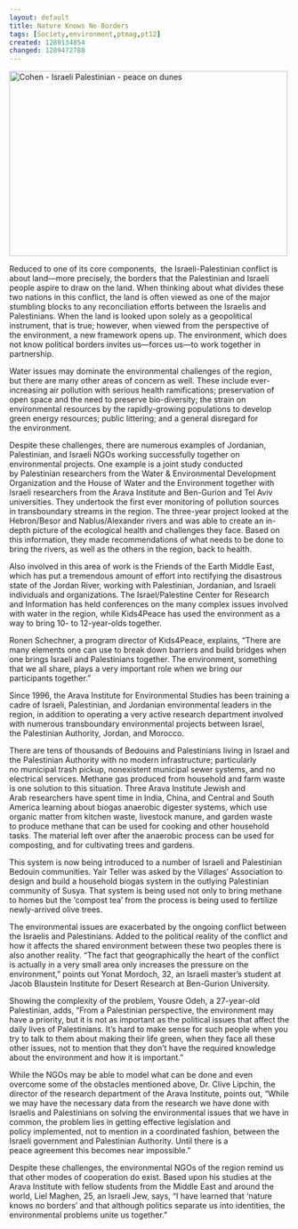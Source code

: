 ```yaml
---
layout: default
title: Nature Knows No Borders
tags: [Society,environment,ptmag,pt12]
created: 1289134854
changed: 1289472788
---
```

<p><a title="Cohen - Israeli Palestinian - peace on dunes by PresenTense Group, on Flickr" href="http://www.flickr.com/photos/presentensegroup/5119327032/"><img width="500" height="333" alt="Cohen - Israeli Palestinian - peace on dunes" src="http://farm5.static.flickr.com/4022/5119327032_2d0684b623.jpg" /></a></p>
<p>
<meta http-equiv="Content-Type" content="text/html; charset=UTF-8">
<meta http-equiv="Content-Style-Type" content="text/css">
<title></title>
<meta name="Generator" content="Cocoa HTML Writer">
<meta name="CocoaVersion" content="1038.32"> <style type="text/css">
p.p1 {margin: 0.0px 0.0px 0.0px 0.0px; font: 9.5px Times}
</style> Reduced to one of its core components,&nbsp;    the Israeli-Palestinian conflict is about&nbsp;land&mdash;more precisely, the borders&nbsp;that the Palestinian and Israeli people&nbsp;aspire to draw on the land. When thinking&nbsp;about what divides these two nations in this&nbsp;conflict, the land is often viewed as one of the&nbsp;major stumbling blocks to any reconciliation&nbsp;efforts between the Israelis and Palestinians.&nbsp;When the land is looked upon solely as a&nbsp;geopolitical instrument, that is true; however,&nbsp;when viewed from the perspective of the&nbsp;environment, a new framework opens up. The&nbsp;environment, which does not know political&nbsp;borders invites us&mdash;forces us&mdash;to work&nbsp;together in partnership.    </meta>
</meta>
</meta>
</meta>
</p>
<p>Water issues may dominate the&nbsp;environmental challenges of the region, but&nbsp;there are many other areas of concern as well.&nbsp;These include ever-increasing air pollution&nbsp;with serious health ramifications; preservation&nbsp;of open space and the need to preserve&nbsp;bio-diversity; the strain on environmental&nbsp;resources by the rapidly-growing populations&nbsp;to develop green energy resources; public&nbsp;littering; and a general disregard for the&nbsp;environment.</p>
<p>Despite these challenges, there are&nbsp;numerous examples of Jordanian, Palestinian,&nbsp;and Israeli NGOs working successfully&nbsp;together on environmental projects. One&nbsp;example is a joint study conducted by&nbsp;Palestinian researchers from the Water &amp;&nbsp;Environmental Development Organization&nbsp;and the House of Water and the Environment&nbsp;together with Israeli researchers from the&nbsp;Arava Institute and Ben-Gurion and Tel&nbsp;Aviv universities. They undertook the first ever&nbsp;monitoring of pollution sources in&nbsp;transboundary streams in the region. The&nbsp;three-year project looked at the Hebron/Besor&nbsp;and Nablus/Alexander rivers and was able to&nbsp;create an in-depth picture of the ecological&nbsp;health and challenges they face. Based on this&nbsp;information, they made recommendations of&nbsp;what needs to be done to bring the rivers, as&nbsp;well as the others in the region, back to health.</p>
<p>Also involved in this area of work is&nbsp;the Friends of the Earth Middle East, which&nbsp;has put a tremendous amount of effort into&nbsp;rectifying the disastrous state of the Jordan&nbsp;River, working with Palestinian, Jordanian,&nbsp;and Israeli individuals and organizations.&nbsp;The Israel/Palestine Center for Research and&nbsp;Information has held conferences on the&nbsp;many complex issues involved with water in&nbsp;the region, while Kids4Peace has used the&nbsp;environment as a way to bring 10- to 12-year-olds&nbsp;together.</p>
<p>Ronen Schechner, a program director&nbsp;of Kids4Peace, explains, &ldquo;There are many&nbsp;elements one can use to break down barriers&nbsp;and build bridges when one brings Israeli&nbsp;and Palestinians together. The environment,&nbsp;something that we all share, plays a very&nbsp;important role when we bring our participants&nbsp;together.&rdquo;</p>
<p>Since 1996, the Arava Institute for&nbsp;Environmental Studies&nbsp;has been training a cadre&nbsp;of Israeli, Palestinian, and&nbsp;Jordanian environmental&nbsp;leaders in the region, in&nbsp;addition to operating&nbsp;a very active research&nbsp;department involved with&nbsp;numerous transboundary&nbsp;environmental projects&nbsp;between Israel, the&nbsp;Palestinian Authority,&nbsp;Jordan, and Morocco.</p>
<p>There are tens of&nbsp;thousands of Bedouins&nbsp;and Palestinians living in&nbsp;Israel and the Palestinian Authority with&nbsp;no modern infrastructure; particularly no&nbsp;municipal trash pickup, nonexistent municipal&nbsp;sewer systems, and no electrical services.&nbsp;Methane gas produced from household and&nbsp;farm waste is one solution to this situation.&nbsp;Three Arava Institute Jewish and Arab&nbsp;researchers have spent time in India, China,&nbsp;and Central and South America learning&nbsp;about biogas anaerobic digester systems,&nbsp;which use organic matter from kitchen&nbsp;waste, livestock manure, and garden waste to&nbsp;produce methane that can be used for cooking&nbsp;and other household tasks. The material left&nbsp;over after the anaerobic process can be used&nbsp;for composting, and for cultivating trees and&nbsp;gardens.</p>
<p>This system is now being introduced to&nbsp;a number of Israeli and Palestinian Bedouin&nbsp;communities. Yair Teller was asked by the&nbsp;Villages&rsquo; Association to design and build&nbsp;a household biogas system in the outlying&nbsp;Palestinian community of Susya. That system&nbsp;is being used not only to bring methane to&nbsp;homes but the &lsquo;compost tea&rsquo; from the process&nbsp;is being used to fertilize newly-arrived olive&nbsp;trees.</p>
<p>The environmental issues are exacerbated&nbsp;by the ongoing conflict between the Israelis&nbsp;and Palestinians. Added to the political reality&nbsp;of the conflict and how it affects the shared&nbsp;environment between these two peoples&nbsp;there is also another reality. &ldquo;The fact that&nbsp;geographically the heart of the conflict is&nbsp;actually in a very small area only increases&nbsp;the pressure on the environment,&rdquo; points&nbsp;out Yonat Mordoch, 32, an Israeli master&rsquo;s&nbsp;student at Jacob Blaustein Institute for Desert&nbsp;Research at Ben-Gurion University.</p>
<p>Showing the complexity of the problem,&nbsp;Yousre Odeh, a 27-year-old Palestinian,&nbsp;adds, &ldquo;From a Palestinian perspective, the&nbsp;environment may have a priority, but it is not&nbsp;as important as the political issues that affect&nbsp;the daily lives of Palestinians. It&rsquo;s hard to make&nbsp;sense for such people when you try to talk to&nbsp;them about making their life green, when they&nbsp;face all these other issues, not to mention that&nbsp;they don&rsquo;t have the required knowledge about&nbsp;the environment and how it is important.&rdquo;</p>
<p>While the NGOs may be able to model&nbsp;what can be done and even overcome some&nbsp;of the obstacles mentioned above, Dr.&nbsp;Clive Lipchin, the director of the research&nbsp;department of the Arava Institute, points&nbsp;out, &ldquo;While we may have the necessary data&nbsp;from the research we have done with Israelis&nbsp;and Palestinians on solving the environmental&nbsp;issues that we have in common, the problem&nbsp;lies in getting effective legislation and policy&nbsp;implemented, not to mention in a coordinated&nbsp;fashion, between the Israeli government and&nbsp;Palestinian Authority. Until there is a peace&nbsp;agreement this becomes near impossible.&rdquo;</p>
<p>Despite these challenges, the&nbsp;environmental NGOs of the region remind&nbsp;us that other modes of cooperation do exist.&nbsp;Based upon his studies at the Arava Institute&nbsp;with fellow students from the Middle East and&nbsp;around the world, Liel Maghen, 25, an Israeli&nbsp;Jew, says, &ldquo;I have learned that &lsquo;nature knows&nbsp;no borders&rsquo; and that although politics separate&nbsp;us into identities, the environmental problems&nbsp;unite us together.&rdquo;&nbsp;</p>